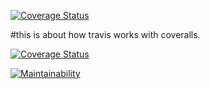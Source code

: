 [![Coverage Status](https://coveralls.io/repos/github/furebo/coverallsandtravisci/badge.svg?branch=main)](https://coveralls.io/github/furebo/coverallsandtravisci?branch=main)


#this is about how travis works with coveralls.

[![Coverage Status](https://coveralls.io/repos/github/furebo/coverallsandtravisci/badge.svg?branch=main)](https://coveralls.io/github/furebo/coverallsandtravisci?branch=main)

[![Maintainability](https://api.codeclimate.com/v1/badges/282ab041888cad8e7070/maintainability)](https://codeclimate.com/github/furebo/coverallsandtravisci/maintainability)